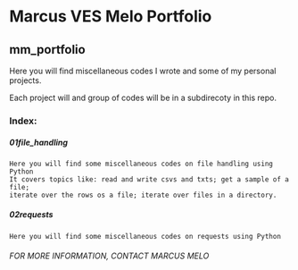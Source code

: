 # Marcus VES Melo Portfolio

## mm_portfolio

Here you will find miscellaneous codes I wrote and some of my personal projects.

Each project will and group of codes will be in a subdirecoty in this repo.

### Index:
##### 01file_handling
    Here you will find some miscellaneous codes on file handling using Python 
    It covers topics like: read and write csvs and txts; get a sample of a file; 
    iterate over the rows os a file; iterate over files in a directory.
##### 02requests
    Here you will find some miscellaneous codes on requests using Python





###### FOR MORE INFORMATION, CONTACT MARCUS MELO
